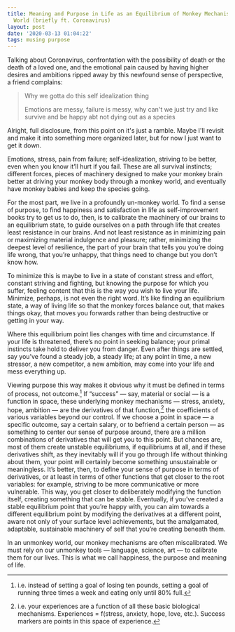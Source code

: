 ```yaml
---
title: Meaning and Purpose in Life as an Equilibrium of Monkey Mechanisms in an Unmonkey
  World (briefly ft. Coronavirus)
layout: post
date: '2020-03-13 01:04:22'
tags: musing purpose
---
```


Talking about Coronavirus, confrontation with the possibility of death or the death of a loved one, and the emotional pain caused by having higher desires and ambitions ripped away by this newfound sense of perspective, a friend complains:

> Why we gotta do this self idealization thing
> 
> Emotions are messy, failure is messy, why can't we just try and like survive and be happy abt not dying out as a species

Alright, full disclosure, from this point on it's just a ramble. Maybe I'll revisit and make it into something more organized later, but for now I just want to get it down.

Emotions, stress, pain from failure; self-idealization, striving to be better, even when you know it’ll hurt if you fail. These are all survival instincts; different forces, pieces of machinery designed to make your monkey brain better at driving your monkey body through a monkey world, and eventually have monkey babies and keep the species going.

For the most part, we live in a profoundly un-monkey world. To find a sense of purpose, to find happiness and satisfaction in life as self-improvement books try to get us to do, then, is to calibrate the machinery of our brains to an equilibrium state, to guide ourselves on a path through life that creates least resistance in our brains. And not least resistance as in minimizing pain or maximizing material indulgence and pleasure; rather, minimizing the deepest level of resilience, the part of your brain that tells you you’re doing life wrong, that you’re unhappy, that things need to change but you don’t know how.

To minimize this is maybe to live in a state of constant stress and effort, constant striving and fighting, but knowing the purpose for which you suffer, feeling content that this is the way you wish to live your life. Minimize, perhaps, is not even the right word. It’s like finding an equilibrium state, a way of living life so that the monkey forces balance out, that makes things okay, that moves you forwards rather than being destructive or getting in your way.

Where this equilibrium point lies changes with time and circumstance. If your life is threatened, there’s no point in seeking balance; your primal instincts take hold to deliver you from danger. Even after things are settled, say you’ve found a steady job, a steady life; at any point in time, a new stressor, a new competitor, a new ambition, may come into your life and mess everything up.

Viewing purpose this way makes it obvious why it must be defined in terms of process, not outcome.[^process] If “success” — say, material or social — is a function in space, these underlying monkey mechanisms — stress, anxiety, hope, ambition — are the derivatives of that function,[^clarif] the coefficients of various variables beyond our control. If we choose a point in space — a specific outcome, say a certain salary, or to befriend a certain person — as something to center our sense of purpose around, there are a million combinations of derivatives that will get you to this point. But chances are, most of them create unstable equilibriums, if equilibriums at all, and if these derivatives shift, as they inevitably will if you go through life without thinking about them, your point will certainly become something unsustainable or meaningless. It’s better, then, to define your sense of purpose in terms of derivatives, or at least in terms of other functions that get closer to the root variables: for example, striving to be more communicative or more vulnerable. This way, you get closer to deliberately modifying the function itself, creating something that can be stable. Eventually, if you’ve created a stable equilibrium point that you’re happy with, you can aim towards a different equilibrium point by modifying the derivatives at a different point, aware not only of your surface level achievements, but the amalgamated, adaptable, sustainable machinery of self that you’re creating beneath them.

In an unmonkey world, our monkey mechanisms are often miscalibrated. We must rely on our unmonkey tools — language, science, art — to calibrate them for our lives. This is what we call happiness, the purpose and meaning of life.

[^process]: i.e. instead of setting a goal of losing ten pounds, setting a goal of running three times a week and eating only until 80% full.

[^clarif]: i.e. your experiences are a function of all these basic biological mechanisms. Experiences = f(stress, anxiety, hope, love, etc.). Success markers are points in this space of experience.